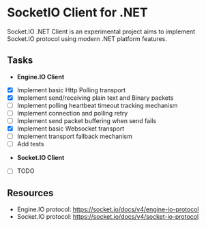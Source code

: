 # SocketIO Client for .NET

Socket.IO .NET Client is an experimental project aims to implement Socket.IO protocol using modern .NET platform features.

## Tasks
- **Engine.IO Client**

- [x] Implement basic Http Polling transport
- [x] Implement send/receiving plain text and Binary packets
- [ ] Implement polling heartbeat timeout tracking mechanism
- [ ] Implement connection and polling retry
- [ ] Implement send packet buffering when send fails 
- [x] Implement basic Websocket transport
- [ ] Implement transport fallback mechanism
- [ ] Add tests

- **Socket.IO Client**

- [ ] TODO

## Resources

- Engine.IO protocol: https://socket.io/docs/v4/engine-io-protocol
- Socket.IO protocol: https://socket.io/docs/v4/socket-io-protocol
